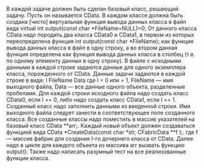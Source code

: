 В каждой задаче должен быть сделан базовый класс, решающий задачу. Пусть он называется CData.
В каждом классе должна быть создана [чисто] виртуальная функция
вывода данных класса в файл вида
virtual int output(const char *FileName=NULL)=0;
От данного класса CData надо породить два класса CData0 и CData1,
в первом из которых переопределена функция
int output(const char *FileName);
как функция вывода данных класса в файл в одну строку, а во втором данная функция определена как функция вывода данных класса в
столбец (т.е. по одному элементу данных в одну строку).
В файле с исходными данными в каждой строке задаются данные
для одного экземпляра класса, порожденного от CData. Данные задачи
задаются в каждой строке в виде:
I FileName Data
где I = 0 или = 1, FileName — имя выходного файла, Data — все данные
одного объекта, разделенные пробелами.
Для каждой строки исходного файла надо создать класс CData0,
если I == 0, либо надо создать класс CData1, если I == 1. Созданный
класс надо заполнить данными из введенной строки. Имя выходного
файла следует занести в соответствующее поле созданного класса.
Все созданные классы надо поместить в массив указателей на базовый класс CData **arr;.
Каждый новый объект должен создаваться функцией вида
CData *CreateData(const char *str, CFabricData **f );.
где f — массив фабрик для создания I-го дочернего класса от CData.
Далее надо в цикле для каждого объекта из массива arr вызвать
функцию output().
Также надо написать разумный тест на все реализованные функции
класса.

